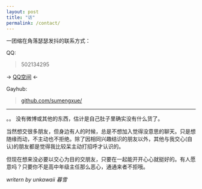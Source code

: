 ```yaml
---
layout: post
title: "访"
permalink: /contact/
---
```

一团缩在角落瑟瑟发抖的联系方式：

QQ:

> 502134295

 &rarr;    [QQ空间](https://user.qzone.qq.com/502134295/)    &larr;

Gayhub:

> [github.com/sumengxue/](https://www.github.com/sumengxue/)

---
。。
没有微博或其他的东西，估计是自己肚子里确实没有什么货了。

当然想交很多朋友，但身边有人的时候，总是不想加入觉得没意思的聊天。只是想随缘而动，不主动也不拒绝。除了因相同兴趣结识的朋友以外，其他与我交心(自认)的朋友都是觉得我比较呆主动打招呼才认识的。

但现在想来没必要以交心为目的交朋友，只要在一起能开开心心就挺好的。有人愿意吗？只要你不是高中年级主任那么恶心，通通来者不拒哦。

*writern by  unkawaii  暮雪*